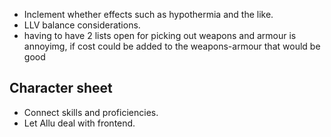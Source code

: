 - Inclement whether effects such as hypothermia and the like.
- LLV balance considerations.
- having to have 2 lists open for picking out weapons and armour is annoyimg, if cost could be added to the weapons-armour that would be good


## Character sheet
- Connect skills and proficiencies.
- Let Allu deal with frontend.
